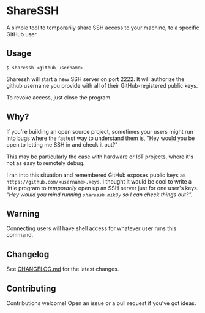 # ShareSSH

A simple tool to temporarily share SSH access to your machine, to a specific GitHub user.

## Usage

```
$ sharessh <github username>
```

Sharessh will start a new SSH server on port 2222. It will authorize the github username you provide with all of their GitHub-registered public keys.

To revoke access, just close the program.

## Why?

If you're building an open source project, sometimes your users might run into bugs where the fastest way to understand them is, "Hey would you be open to letting me SSH in and check it out?"

This may be particularly the case with hardware or IoT projects, where it's not as easy to remotely debug.

I ran into this situation and remembered GitHub exposes public keys as `https://github.com/<username>.keys`. I thought it would be cool to write a little program to _temporarily_ open up an SSH server just for one user's keys. _"Hey would you mind running `sharessh mik3y` so I can check things out?"._

## Warning

Connecting users will have shell access for whatever user runs this command.

## Changelog

See [CHANGELOG.md](https://github.com/mik3y/sharessh/blob/master/CHANGELOG.md) for the latest changes.

## Contributing

Contributions welcome! Open an issue or a pull request if you've got ideas.
